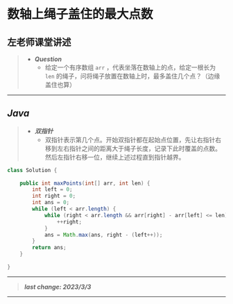 # 数轴上绳子盖住的最大点数

## 左老师课堂讲述

> - ***Question***
>   - 给定一个有序数组 `arr` ，代表坐落在数轴上的点，给定一根长为 `len` 的绳子，问将绳子放置在数轴上时，最多盖住几个点？（边缘盖住也算）

---

## *Java*

> - ***双指针***
>   - 双指针表示第几个点。开始双指针都在起始点位置，先让右指针右移到左右指针之间的距离大于绳子长度，记录下此时覆盖的点数。然后左指针右移一位，继续上述过程直到指针越界。

```java
class Solution {
    
    public int maxPoints(int[] arr, int len) {
        int left = 0;
        int right = 0;
        int ans = 0;
        while (left < arr.length) {
            while (right < arr.length && arr[right] - arr[left] <= len) {
                ++right;
            }
            ans = Math.max(ans, right - (left++));
        }
        return ans;
    }
    
}
```

---

> ***last change: 2023/3/3***

---
